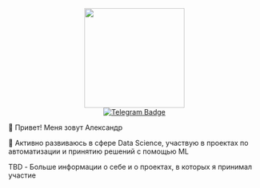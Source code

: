 <div id="header" align="center">
  <img src="https://media.giphy.com/media/usXZmmgP9Z7kf39fnq/giphy.gif" width="200"/>
</div>
<div id="badges" align="center">
  <a href="https://t.me/AlexFee1">
    <img src="https://img.shields.io/badge/Telegram-blue?logo=telegram&logoColor=white&style=for-the-badge" alt="Telegram Badge"/>
  </a>
</div>


👋 Привет! Меня зовут Александр
 
👀 Активно развиваюсь в сфере Data Science, участвую в проектах по автоматизации и принятию решений с помощью ML
 
TBD - Больше информации о себе и о проектах, в которых я принимал участие

